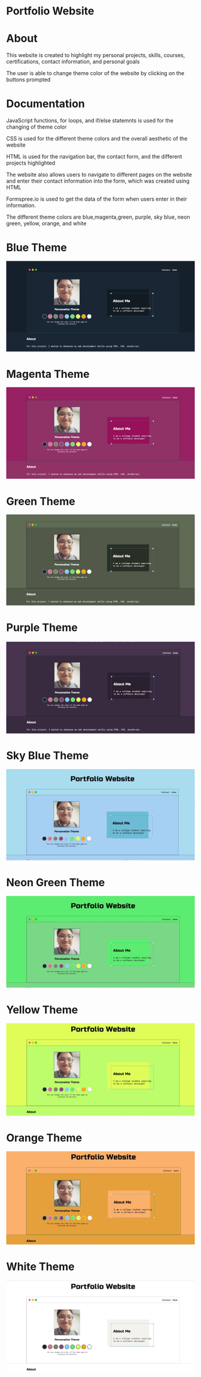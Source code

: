 # Portfolio Website

# About
This website is created to highlight my personal projects, skills, courses, certifications, contact information, and personal goals

The user is able to change theme color of the website by clicking on the buttons prompted

# Documentation

JavaScript functions, for loops, and if/else statemnts is used for the changing of theme color

CSS is used for the different theme colors and the overall aesthetic of the website

HTML is used for the navigation bar, the contact form, and the different projects highlighted

The website also allows users to navigate to different pages on the website and enter their contact information into the form, which was created using HTML

Formspree.io is used to get the data of the form when users enter in their information.

The different theme colors are blue,magenta,green, purple, sky blue, neon green, yellow, orange, and white

# Blue Theme
![](images/blueTheme.jpg)
# Magenta Theme
![](images/magentaTheme.jpg)
# Green Theme
![](images/greenTheme.jpg)
# Purple Theme
![](images/purpleTheme.jpg)
# Sky Blue Theme
![](images/skyblueTheme.jpg)
# Neon Green Theme
![](images/neonGreenTheme.jpg)
# Yellow Theme 
![](images/yellowTheme.jpg)
# Orange Theme
![](images/orangeTheme.jpg)
# White Theme
![](images/whiteTheme.jpg)


